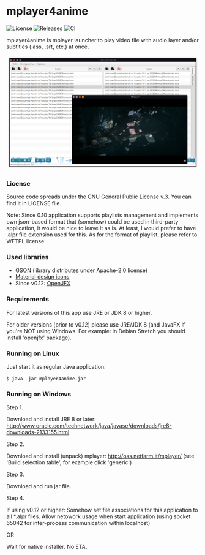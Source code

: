 # mplayer4anime

![License](https://img.shields.io/badge/License-GPLv3-blue.svg) ![Releases](https://img.shields.io/github/downloads/developersu/mplayer4anime/total.svg) ![CI](https://img.shields.io/jenkins/build?jobUrl=https%3A%2F%2Fredrise.ru%2Fjen%2Fjob%2Fmplayer4anime%2Fjob%2Fmaster%2F)

mplayer4anime is mplayer launcher to play video file with audio layer and/or subtitles (.ass, .srt, etc.) at once.

![Application screenshot 1](screenshots/1.png)

### License

Source code spreads under the GNU General Public License v.3. You can find it in LICENSE file.

Note: Since 0.10 application supports playlists management and implements own json-based format that (somehow) could be used in third-party application,
it would be nice to leave it as is. At least, I would prefer to have .alpr file extension used for this. As for the format of playlist, please
refer to WFTPL license.

### Used libraries
* [GSON](https://github.com/google/gson) (library distributes under Apache-2.0 license)
* [Material design icons](https://materialdesignicons.com/)
* Since v0.12: [OpenJFX](https://wiki.openjdk.java.net/display/OpenJFX/Main)

### Requirements

For latest versions of this app use JRE or JDK 8 or higher.

For older versions (prior to v0.12) please use JRE/JDK 8 (and JavaFX if you're NOT using Windows. For example: in Debian Stretch you should install 'openjfx' package).

### Running on Linux

Just start it as regular Java application:
```
$ java -jar mplayer4anime.jar
```

### Running on Windows
Step 1.

Download and install JRE 8 or later:
http://www.oracle.com/technetwork/java/javase/downloads/jre8-downloads-2133155.html

Step 2.

Download and install (unpack) mplayer:
http://oss.netfarm.it/mplayer/
(see 'Build selection table', for example click 'generic')

Step 3.

Download and run jar file.

Step 4.

If using v0.12 or higher:
Somehow set file associations for this application to all *.alpr files. Allow netowork usage when start application (using socket 65042 for inter-process communication within localhost)

OR

Wait for native installer. No ETA. 